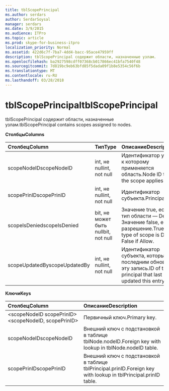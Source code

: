 ```yaml
---
title: tblScopePrincipal
ms.author: serdars
author: SerdarSoysal
manager: serdars
ms.date: 3/9/2015
ms.audience: ITPro
ms.topic: article
ms.prod: skype-for-business-itpro
localization_priority: Normal
ms.assetid: 422d6c7f-7ba7-4dd4-bacc-95ace47959ff
description: tblScopePrincipal содержит области, назначенные узлам.
ms.openlocfilehash: ba2927598cdff07368cb017866ec41bfa7540f48
ms.sourcegitcommit: 7d819bc9eb63bfd85f5dada09f1b8e5354c56f6b
ms.translationtype: MT
ms.contentlocale: ru-RU
ms.lasthandoff: 03/28/2018
---
```

# <a name="tblscopeprincipal"></a><span data-ttu-id="6f095-103">tblScopePrincipal</span><span class="sxs-lookup"><span data-stu-id="6f095-103">tblScopePrincipal</span></span>
 
<span data-ttu-id="6f095-104">tblScopePrincipal содержит области, назначенные узлам.</span><span class="sxs-lookup"><span data-stu-id="6f095-104">tblScopePrincipal contains scopes assigned to nodes.</span></span>
  
<span data-ttu-id="6f095-105">**Столбцы**</span><span class="sxs-lookup"><span data-stu-id="6f095-105">**Columns**</span></span>

|<span data-ttu-id="6f095-106">**Столбец**</span><span class="sxs-lookup"><span data-stu-id="6f095-106">**Column**</span></span>|<span data-ttu-id="6f095-107">**Тип**</span><span class="sxs-lookup"><span data-stu-id="6f095-107">**Type**</span></span>|<span data-ttu-id="6f095-108">**Описание**</span><span class="sxs-lookup"><span data-stu-id="6f095-108">**Description**</span></span>|
|:-----|:-----|:-----|
|<span data-ttu-id="6f095-109">scopeNodeID</span><span class="sxs-lookup"><span data-stu-id="6f095-109">scopeNodeID</span></span>  <br/> |<span data-ttu-id="6f095-110">int, не null</span><span class="sxs-lookup"><span data-stu-id="6f095-110">int, not null</span></span>  <br/> |<span data-ttu-id="6f095-111">Идентификатор узла, к которому применяется область.</span><span class="sxs-lookup"><span data-stu-id="6f095-111">Node ID that the scope applies to.</span></span>  <br/> |
|<span data-ttu-id="6f095-112">scopePrinID</span><span class="sxs-lookup"><span data-stu-id="6f095-112">scopePrinID</span></span>  <br/> |<span data-ttu-id="6f095-113">int, не null</span><span class="sxs-lookup"><span data-stu-id="6f095-113">int, not null</span></span>  <br/> |<span data-ttu-id="6f095-114">Идентификатор субъекта.</span><span class="sxs-lookup"><span data-stu-id="6f095-114">Principal ID.</span></span>  <br/> |
|<span data-ttu-id="6f095-115">scopeIsDenied</span><span class="sxs-lookup"><span data-stu-id="6f095-115">scopeIsDenied</span></span>  <br/> |<span data-ttu-id="6f095-116">bit, не может быть null</span><span class="sxs-lookup"><span data-stu-id="6f095-116">bit, not null</span></span>  <br/> |<span data-ttu-id="6f095-117">Значение true, если тип области — Deny; Значение false, если разрешение.</span><span class="sxs-lookup"><span data-stu-id="6f095-117">True if type of scope is Deny; False if Allow.</span></span>  <br/> |
|<span data-ttu-id="6f095-118">scopeUpdatedBy</span><span class="sxs-lookup"><span data-stu-id="6f095-118">scopeUpdatedBy</span></span>  <br/> |<span data-ttu-id="6f095-119">int, не null</span><span class="sxs-lookup"><span data-stu-id="6f095-119">int, not null</span></span>  <br/> |<span data-ttu-id="6f095-120">Идентификатор субъекта, который последним обновил эту запись.</span><span class="sxs-lookup"><span data-stu-id="6f095-120">ID of the principal that last updated this entry.</span></span>  <br/> |
   
<span data-ttu-id="6f095-121">**Ключи**</span><span class="sxs-lookup"><span data-stu-id="6f095-121">**Keys**</span></span>

|<span data-ttu-id="6f095-122">**Столбец**</span><span class="sxs-lookup"><span data-stu-id="6f095-122">**Column**</span></span>|<span data-ttu-id="6f095-123">**Описание**</span><span class="sxs-lookup"><span data-stu-id="6f095-123">**Description**</span></span>|
|:-----|:-----|
|<span data-ttu-id="6f095-124">\<scopeNodeID scopePrinID\></span><span class="sxs-lookup"><span data-stu-id="6f095-124">\<scopeNodeID, scopePrinID\></span></span>  <br/> |<span data-ttu-id="6f095-125">Первичный ключ.</span><span class="sxs-lookup"><span data-stu-id="6f095-125">Primary key.</span></span>  <br/> |
|<span data-ttu-id="6f095-126">scopeNodeID</span><span class="sxs-lookup"><span data-stu-id="6f095-126">scopeNodeID</span></span>  <br/> |<span data-ttu-id="6f095-127">Внешний ключ с подстановкой в таблице tblNode.nodeID.</span><span class="sxs-lookup"><span data-stu-id="6f095-127">Foreign key with lookup in tblNode.nodeID table.</span></span>  <br/> |
|<span data-ttu-id="6f095-128">scopePrinID</span><span class="sxs-lookup"><span data-stu-id="6f095-128">scopePrinID</span></span>  <br/> |<span data-ttu-id="6f095-129">Внешний ключ с подстановкой в таблице tblPrincipal.prinID.</span><span class="sxs-lookup"><span data-stu-id="6f095-129">Foreign key with lookup in tblPrincipal.prinID table.</span></span>  <br/> |
   


